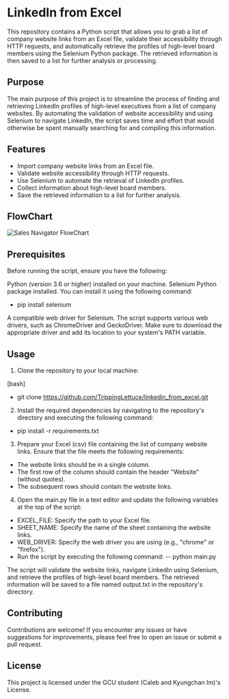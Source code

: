 # LinkedIn from Excel 

This repository contains a Python script that allows you to grab a list of company website links from an Excel file, validate their accessibility through HTTP requests, and automatically retrieve the profiles of high-level board members using the Selenium Python package. The retrieved information is then saved to a list for further analysis or processing.

## Purpose
The main purpose of this project is to streamline the process of finding and retrieving LinkedIn profiles of high-level executives from a list of company websites. By automating the validation of website accessibility and using Selenium to navigate LinkedIn, the script saves time and effort that would otherwise be spent manually searching for and compiling this information.

## Features
- Import company website links from an Excel file.
- Validate website accessibility through HTTP requests.
- Use Selenium to automate the retrieval of LinkedIn profiles.
- Collect information about high-level board members.
- Save the retrieved information to a list for further analysis.

## FlowChart
![Sales Navigator FlowChart](https://github.com/TrippingLettuce/linkedin_from_excel/assets/82426784/175ddef7-b2b4-4f54-a9a5-dadb2c32409e)

## Prerequisites
Before running the script, ensure you have the following:

Python (version 3.6 or higher) installed on your machine.
Selenium Python package installed. You can install it using the following command:
- pip install selenium

A compatible web driver for Selenium. The script supports various web drivers, such as ChromeDriver and GeckoDriver. Make sure to download the appropriate driver and add its location to your system's PATH variable.

## Usage
1) Clone the repository to your local machine:

[bash]
- git clone https://github.com/TrippingLettuce/linkedin_from_excel.git

2) Install the required dependencies by navigating to the repository's directory and executing the following command:
- pip install -r requirements.txt

3) Prepare your Excel (csv) file containing the list of company website links. Ensure that the file meets the following requirements:
- The website links should be in a single column.
- The first row of the column should contain the header "Website" (without quotes).
- The subsequent rows should contain the website links.

4) Open the main.py file in a text editor and update the following variables at the top of the script:
- EXCEL_FILE: Specify the path to your Excel file.
- SHEET_NAME: Specify the name of the sheet containing the website links.
- WEB_DRIVER: Specify the web driver you are using (e.g., "chrome" or "firefox").
- Run the script by executing the following command:
-- python main.py

The script will validate the website links, navigate LinkedIn using Selenium, and retrieve the profiles of high-level board members. The retrieved information will be saved to a file named output.txt in the repository's directory.

## Contributing
Contributions are welcome! If you encounter any issues or have suggestions for improvements, please feel free to open an issue or submit a pull request.

## License
This project is licensed under the GCU student (Caleb and Kyungchan Im)'s License.
